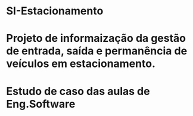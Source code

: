 # SI-Estacionamento
# Projeto de informaização da gestão de entrada, saída e permanência de veículos em estacionamento.
# Estudo de caso das aulas de Eng.Software
